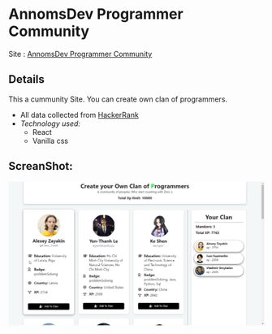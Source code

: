 # AnnomsDev Programmer Community

Site : [AnnomsDev Programmer Community](https://annomsdev-programmer-community.netlify.app/)

## Details
This a cummunity Site. You can create own clan of programmers. 
- All data collected from [HackerRank](https://www.hackerrank.com/)
- *Technology used:*
  - React
  - Vanilla css

## ScreanShot:
![AnnomsDev Programer Community ScreenShot](/src/utilities/Screenshot.png  "AnnomsDev Programmer Community")